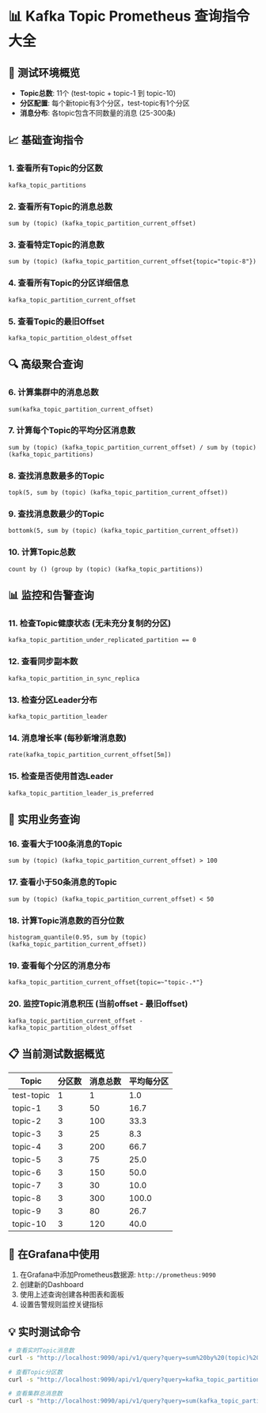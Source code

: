 # 📊 Kafka Topic Prometheus 查询指令大全

## 🎯 测试环境概览
- **Topic总数**: 11个 (test-topic + topic-1 到 topic-10)
- **分区配置**: 每个新topic有3个分区，test-topic有1个分区
- **消息分布**: 各topic包含不同数量的消息 (25-300条)

## 📈 基础查询指令

### 1. 查看所有Topic的分区数
```promql
kafka_topic_partitions
```

### 2. 查看所有Topic的消息总数
```promql
sum by (topic) (kafka_topic_partition_current_offset)
```

### 3. 查看特定Topic的消息数
```promql
sum by (topic) (kafka_topic_partition_current_offset{topic="topic-8"})
```

### 4. 查看所有Topic的分区详细信息
```promql
kafka_topic_partition_current_offset
```

### 5. 查看Topic的最旧Offset
```promql
kafka_topic_partition_oldest_offset
```

## 🔍 高级聚合查询

### 6. 计算集群中的消息总数
```promql
sum(kafka_topic_partition_current_offset)
```

### 7. 计算每个Topic的平均分区消息数
```promql
sum by (topic) (kafka_topic_partition_current_offset) / sum by (topic) (kafka_topic_partitions)
```

### 8. 查找消息数最多的Topic
```promql
topk(5, sum by (topic) (kafka_topic_partition_current_offset))
```

### 9. 查找消息数最少的Topic
```promql
bottomk(5, sum by (topic) (kafka_topic_partition_current_offset))
```

### 10. 计算Topic总数
```promql
count by () (group by (topic) (kafka_topic_partitions))
```

## 📊 监控和告警查询

### 11. 检查Topic健康状态 (无未充分复制的分区)
```promql
kafka_topic_partition_under_replicated_partition == 0
```

### 12. 查看同步副本数
```promql
kafka_topic_partition_in_sync_replica
```

### 13. 检查分区Leader分布
```promql
kafka_topic_partition_leader
```

### 14. 消息增长率 (每秒新增消息数)
```promql
rate(kafka_topic_partition_current_offset[5m])
```

### 15. 检查是否使用首选Leader
```promql
kafka_topic_partition_leader_is_preferred
```

## 🎯 实用业务查询

### 16. 查看大于100条消息的Topic
```promql
sum by (topic) (kafka_topic_partition_current_offset) > 100
```

### 17. 查看小于50条消息的Topic
```promql
sum by (topic) (kafka_topic_partition_current_offset) < 50
```

### 18. 计算Topic消息数的百分位数
```promql
histogram_quantile(0.95, sum by (topic) (kafka_topic_partition_current_offset))
```

### 19. 查看每个分区的消息分布
```promql
kafka_topic_partition_current_offset{topic=~"topic-.*"}
```

### 20. 监控Topic消息积压 (当前offset - 最旧offset)
```promql
kafka_topic_partition_current_offset - kafka_topic_partition_oldest_offset
```

## 📋 当前测试数据概览

| Topic      | 分区数 | 消息总数 | 平均每分区 |
|------------|--------|----------|------------|
| test-topic | 1      | 1        | 1.0        |
| topic-1    | 3      | 50       | 16.7       |
| topic-2    | 3      | 100      | 33.3       |
| topic-3    | 3      | 25       | 8.3        |
| topic-4    | 3      | 200      | 66.7       |
| topic-5    | 3      | 75       | 25.0       |
| topic-6    | 3      | 150      | 50.0       |
| topic-7    | 3      | 30       | 10.0       |
| topic-8    | 3      | 300      | 100.0      |
| topic-9    | 3      | 80       | 26.7       |
| topic-10   | 3      | 120      | 40.0       |

## 🚀 在Grafana中使用

1. 在Grafana中添加Prometheus数据源: `http://prometheus:9090`
2. 创建新的Dashboard
3. 使用上述查询创建各种图表和面板
4. 设置告警规则监控关键指标

## 💡 实时测试命令

```bash
# 查看实时Topic消息数
curl -s "http://localhost:9090/api/v1/query?query=sum%20by%20(topic)%20(kafka_topic_partition_current_offset)" | python3 -m json.tool

# 查看Topic分区数
curl -s "http://localhost:9090/api/v1/query?query=kafka_topic_partitions" | python3 -m json.tool

# 查看集群总消息数
curl -s "http://localhost:9090/api/v1/query?query=sum(kafka_topic_partition_current_offset)" | python3 -m json.tool
```
